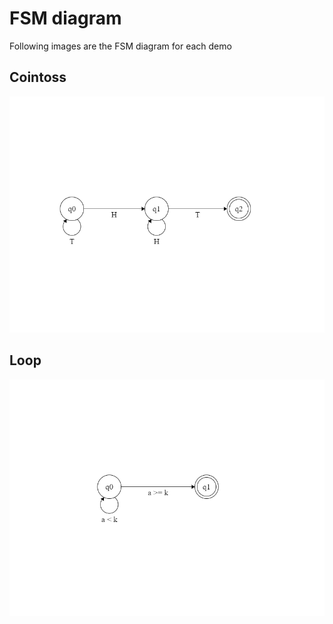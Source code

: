 # FSM diagram
Following images are the FSM diagram for each demo

## Cointoss
![cointoss.py](resources/cointoss.png "cointoss.py")
## Loop
![loop.py](resources/loop.png "loop.py")